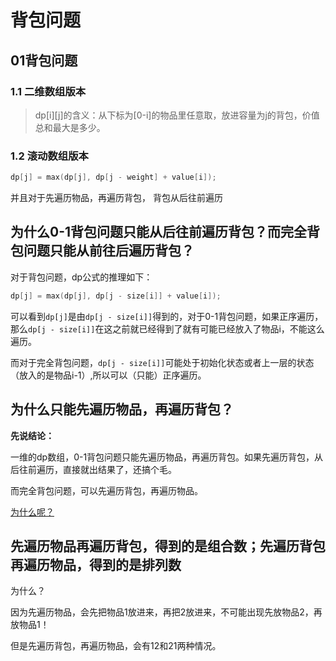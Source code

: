 # 背包问题

## 01背包问题

### 1.1 二维数组版本

>   dp\[i\]\[j\]的含义：从下标为\[0-i\]的物品里任意取，放进容量为j的背包，价值总和最大是多少。








### 1.2 滚动数组版本

```cpp
dp[j] = max(dp[j], dp[j - weight] + value[i]);
```

并且对于先遍历物品，再遍历背包， 背包从后往前遍历

## 为什么0-1背包问题只能从后往前遍历背包？而完全背包问题只能从前往后遍历背包？

对于背包问题，dp公式的推理如下：

```cpp
dp[j] = max(dp[j], dp[j - size[i]] + value[i]);
```

可以看到`dp[j]`是由`dp[j - size[i]]`得到的，对于0-1背包问题，如果正序遍历，那么`dp[j - size[i]]`在这之前就已经得到了就有可能已经放入了物品i，不能这么遍历。

而对于完全背包问题，`dp[j - size[i]]`可能处于初始化状态或者上一层的状态（放入的是物品i-1）,所以可以（只能）正序遍历。



## 为什么只能先遍历物品，再遍历背包？

**先说结论：**

一维的dp数组，0-1背包问题只能先遍历物品，再遍历背包。如果先遍历背包，从后往前遍历，直接就出结果了，还搞个毛。

而完全背包问题，可以先遍历背包，再遍历物品。

<u>为什么呢？</u>



## 先遍历物品再遍历背包，得到的是组合数；先遍历背包再遍历物品，得到的是排列数

为什么？

因为先遍历物品，会先把物品1放进来，再把2放进来，不可能出现先放物品2，再放物品1！

但是先遍历背包，再遍历物品，会有12和21两种情况。